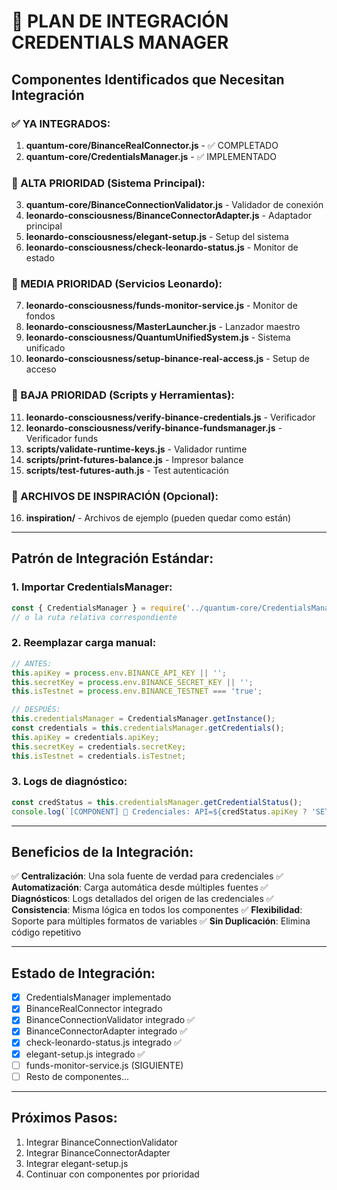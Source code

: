 # 🔐 PLAN DE INTEGRACIÓN CREDENTIALS MANAGER

## Componentes Identificados que Necesitan Integración

### ✅ YA INTEGRADOS:
1. **quantum-core/BinanceRealConnector.js** - ✅ COMPLETADO
2. **quantum-core/CredentialsManager.js** - ✅ IMPLEMENTADO

### 🔄 ALTA PRIORIDAD (Sistema Principal):
3. **quantum-core/BinanceConnectionValidator.js** - Validador de conexión
4. **leonardo-consciousness/BinanceConnectorAdapter.js** - Adaptador principal
5. **leonardo-consciousness/elegant-setup.js** - Setup del sistema
6. **leonardo-consciousness/check-leonardo-status.js** - Monitor de estado

### 🔄 MEDIA PRIORIDAD (Servicios Leonardo):
7. **leonardo-consciousness/funds-monitor-service.js** - Monitor de fondos
8. **leonardo-consciousness/MasterLauncher.js** - Lanzador maestro
9. **leonardo-consciousness/QuantumUnifiedSystem.js** - Sistema unificado
10. **leonardo-consciousness/setup-binance-real-access.js** - Setup de acceso

### 🔄 BAJA PRIORIDAD (Scripts y Herramientas):
11. **leonardo-consciousness/verify-binance-credentials.js** - Verificador
12. **leonardo-consciousness/verify-binance-fundsmanager.js** - Verificador funds
13. **scripts/validate-runtime-keys.js** - Validador runtime
14. **scripts/print-futures-balance.js** - Impresor balance
15. **scripts/test-futures-auth.js** - Test autenticación

### 📁 ARCHIVOS DE INSPIRACIÓN (Opcional):
16. **inspiration/** - Archivos de ejemplo (pueden quedar como están)

---

## Patrón de Integración Estándar:

### 1. Importar CredentialsManager:
```javascript
const { CredentialsManager } = require('../quantum-core/CredentialsManager');
// o la ruta relativa correspondiente
```

### 2. Reemplazar carga manual:
```javascript
// ANTES:
this.apiKey = process.env.BINANCE_API_KEY || '';
this.secretKey = process.env.BINANCE_SECRET_KEY || '';
this.isTestnet = process.env.BINANCE_TESTNET === 'true';

// DESPUÉS:
this.credentialsManager = CredentialsManager.getInstance();
const credentials = this.credentialsManager.getCredentials();
this.apiKey = credentials.apiKey;
this.secretKey = credentials.secretKey;
this.isTestnet = credentials.isTestnet;
```

### 3. Logs de diagnóstico:
```javascript
const credStatus = this.credentialsManager.getCredentialStatus();
console.log(`[COMPONENT] 🔐 Credenciales: API=${credStatus.apiKey ? 'SET' : 'MISSING'} (${credStatus.apiKeySource || 'N/A'})`);
```

---

## Beneficios de la Integración:

✅ **Centralización**: Una sola fuente de verdad para credenciales
✅ **Automatización**: Carga automática desde múltiples fuentes
✅ **Diagnósticos**: Logs detallados del origen de las credenciales
✅ **Consistencia**: Misma lógica en todos los componentes
✅ **Flexibilidad**: Soporte para múltiples formatos de variables
✅ **Sin Duplicación**: Elimina código repetitivo

---

## Estado de Integración:
- [x] CredentialsManager implementado
- [x] BinanceRealConnector integrado
- [x] BinanceConnectionValidator integrado ✅
- [x] BinanceConnectorAdapter integrado ✅
- [x] check-leonardo-status.js integrado ✅
- [x] elegant-setup.js integrado ✅
- [ ] funds-monitor-service.js (SIGUIENTE)
- [ ] Resto de componentes...

---

## Próximos Pasos:
1. Integrar BinanceConnectionValidator
2. Integrar BinanceConnectorAdapter  
3. Integrar elegant-setup.js
4. Continuar con componentes por prioridad
